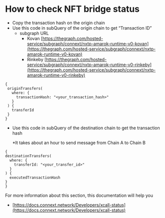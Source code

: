 # How to check NFT bridge status

* Copy the transaction hash on the origin chain
* Use this code in subQuery of the origin chain to get “Transaction ID”
  * subgraph URL
    * Kovan [https://thegraph.com/hosted-service/subgraph/connext/nxtp-amarok-runtime-v0-kovan](https://thegraph.com/hosted-service/subgraph/connext/nxtp-amarok-runtime-v0-kovan)
    * Rinkeby [https://thegraph.com/hosted-service/subgraph/connext/nxtp-amarok-runtime-v0-rinkeby](https://thegraph.com/hosted-service/subgraph/connext/nxtp-amarok-runtime-v0-rinkeby)

```
{
 originTransfers(
   where: {
     transactionHash: "<your_transaction_hash>"
   }
 ) {
   transferId
 }
}
```

*   Use this code in subQuery of the destination chain to get the transaction hash

    \*It takes about an hour to send message from Chain A to Chain B

```
{
destinationTransfers(
  where: {
    transferId: "<your_transfer_id>"
  }
) {
  executedTransactionHash
}
}
```

For more information about this section, this documentation will help you

* [https://docs.connext.network/Developers/xcall-status](https://docs.connext.network/Developers/xcall-status)
